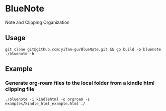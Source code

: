 # BlueNote
Note and Clipping Organization


## Usage

```
git clone git@github.com:yifan-gu/BlueNote.git && go build -o bluenote
./bluenote -h
```

## Example

### Generate org-roam files to the local folder from a kindle html clipping file
```
./bluenote -i kindlehtml -o orgroam -s examples/kindle_html_example.html ./
```
